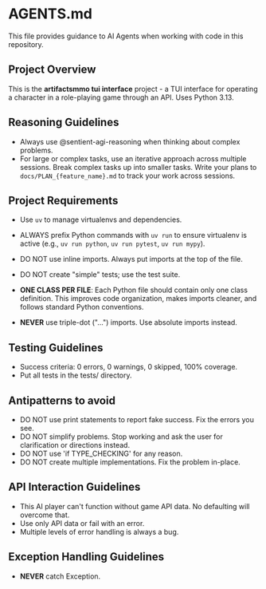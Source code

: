# AGENTS.md

This file provides guidance to AI Agents when working with code in this repository.

## Project Overview

This is the **artifactsmmo tui interface** project - a TUI interface for operating a character in a role-playing game through an API. Uses Python 3.13.

## Reasoning Guidelines

- Always use @sentient-agi-reasoning when thinking about complex problems.
- For large or complex tasks, use an iterative approach across multiple sessions. Break complex tasks up into smaller tasks. Write your plans to `docs/PLAN_{feature_name}.md` to track your work across sessions.

## Project Requirements

- Use `uv` to manage virtualenvs and dependencies.
- ALWAYS prefix Python commands with `uv run` to ensure virtualenv is active (e.g., `uv run python`, `uv run pytest`, `uv run mypy`).

- DO NOT use inline imports. Always put imports at the top of the file.
- DO NOT create "simple" tests; use the test suite.
- **ONE CLASS PER FILE**: Each Python file should contain only one class definition. This improves code organization, makes imports cleaner, and follows standard Python conventions.
- **NEVER** use triple-dot ("...") imports. Use absolute imports instead.

## Testing Guidelines

- Success criteria: 0 errors, 0 warnings, 0 skipped, 100% coverage.
- Put all tests in the tests/ directory.

## Antipatterns to avoid
- DO NOT use print statements to report fake success. Fix the errors you see.
- DO NOT simplify problems. Stop working and ask the user for clarification or directions instead.
- DO NOT use 'if TYPE_CHECKING' for any reason.
- DO NOT create multiple implementations. Fix the problem in-place.

## API Interaction Guidelines
- This AI player can't function without game API data. No defaulting will overcome that.
- Use only API data or fail with an error.
- Multiple levels of error handling is always a bug.

## Exception Handling Guidelines
- **NEVER** catch Exception.
